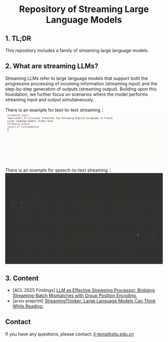 <h1 align="center"><b>Repository of Streaming Large Language Models</b></h1>
</div>




## 1. TL;DR
This repository includes a family of streaming large language models.

## 2. What are streaming LLMs?
Streaming LLMs refer to large language models that support both the progressive processing of incoming information (streaming input) and the step-by-step generation of outputs (streaming output). Building upon this foundation, we further focus on scenarios where the model performs streaming input and output simultaneously. 

There is an example for text-to-text streaming：
![streaming-processing](./assets/streaming.gif)

There is an example for speech-to-text streaming：
[![Watch the video](./assets/StreamingASR.gif)](./assets/StreamingASR.mp4)





## 3. Content
* [ACL 2025 Findings] [LLM as Effective Streaming Processor: Bridging Streaming-Batch Mismatches with Group Position Encoding.](./StreamingLLM_GPE/README.md)
* [arxiv preprint] [StreamingThinker: Large Language Models Can Think While Reading.](./StreamingThinker/README.md)



## Contact
If you have any questions, please contact: jl-tong@sjtu.edu.cn